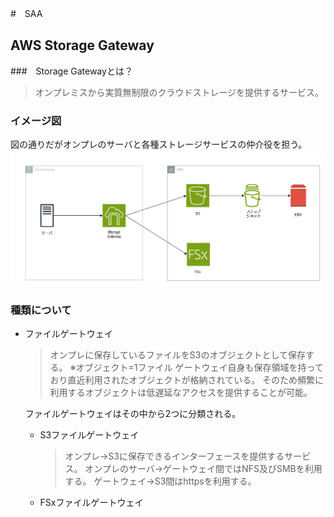 #　SAA

## AWS Storage Gateway

###　Storage Gatewayとは？
>オンプレミスから実質無制限のクラウドストレージを提供するサービス。

### イメージ図
図の通りだがオンプレのサーバと各種ストレージサービスの仲介役を担う。
![alt text](/images/image.png)

### 種類について

- ファイルゲートウェイ
    > オンプレに保存しているファイルをS3のオブジェクトとして保存する。
    > ※オブジェクト=1ファイル
    > ゲートウェイ自身も保存領域を持っており直近利用されたオブジェクトが格納されている。
    > そのため頻繁に利用するオブジェクトは低遅延なアクセスを提供することが可能。
    
    ファイルゲートウェイはその中から2つに分類される。
    - S3ファイルゲートウェイ
        > オンプレ→S3に保存できるインターフェースを提供するサービス。
        > オンプレのサーバ→ゲートウェイ間ではNFS及びSMBを利用する。
        > ゲートウェイ→S3間はhttpsを利用する。 
    - FSxファイルゲートウェイ
        > 




